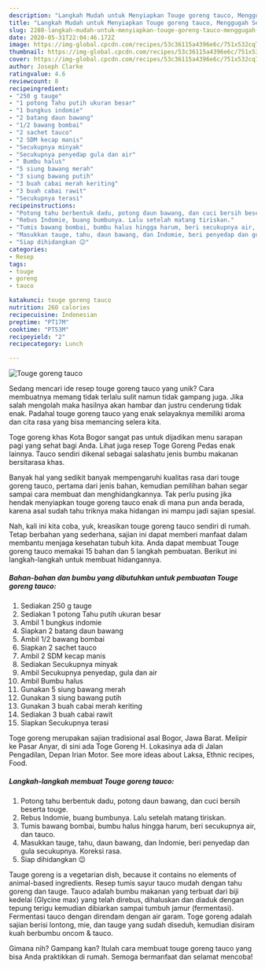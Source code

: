 ```yaml
---
description: "Langkah Mudah untuk Menyiapkan Touge goreng tauco, Menggugah Selera"
title: "Langkah Mudah untuk Menyiapkan Touge goreng tauco, Menggugah Selera"
slug: 2280-langkah-mudah-untuk-menyiapkan-touge-goreng-tauco-menggugah-selera
date: 2020-05-31T22:04:46.172Z
image: https://img-global.cpcdn.com/recipes/53c36115a4396e6c/751x532cq70/touge-goreng-tauco-foto-resep-utama.jpg
thumbnail: https://img-global.cpcdn.com/recipes/53c36115a4396e6c/751x532cq70/touge-goreng-tauco-foto-resep-utama.jpg
cover: https://img-global.cpcdn.com/recipes/53c36115a4396e6c/751x532cq70/touge-goreng-tauco-foto-resep-utama.jpg
author: Joseph Clarke
ratingvalue: 4.6
reviewcount: 8
recipeingredient:
- "250 g tauge"
- "1 potong Tahu putih ukuran besar"
- "1 bungkus indomie"
- "2 batang daun bawang"
- "1/2 bawang bombai"
- "2 sachet tauco"
- "2 SDM kecap manis"
- "Secukupnya minyak"
- "Secukupnya penyedap gula dan air"
- " Bumbu halus"
- "5 siung bawang merah"
- "3 siung bawang putih"
- "3 buah cabai merah keriting"
- "3 buah cabai rawit"
- "Secukupnya terasi"
recipeinstructions:
- "Potong tahu berbentuk dadu, potong daun bawang, dan cuci bersih beserta touge."
- "Rebus Indomie, buang bumbunya. Lalu setelah matang tiriskan."
- "Tumis bawang bombai, bumbu halus hingga harum, beri secukupnya air, dan tauco."
- "Masukkan tauge, tahu, daun bawang, dan Indomie, beri penyedap dan gula secukupnya. Koreksi rasa."
- "Siap dihidangkan 😉"
categories:
- Resep
tags:
- touge
- goreng
- tauco

katakunci: touge goreng tauco 
nutrition: 260 calories
recipecuisine: Indonesian
preptime: "PT17M"
cooktime: "PT53M"
recipeyield: "2"
recipecategory: Lunch

---
```



![Touge goreng tauco](https://img-global.cpcdn.com/recipes/53c36115a4396e6c/751x532cq70/touge-goreng-tauco-foto-resep-utama.jpg)

Sedang mencari ide resep touge goreng tauco yang unik? Cara membuatnya memang tidak terlalu sulit namun tidak gampang juga. Jika salah mengolah maka hasilnya akan hambar dan justru cenderung tidak enak. Padahal touge goreng tauco yang enak selayaknya memiliki aroma dan cita rasa yang bisa memancing selera kita.

Toge goreng khas Kota Bogor sangat pas untuk dijadikan menu sarapan pagi yang sehat bagi Anda. Lihat juga resep Toge Goreng Pedas enak lainnya. Tauco sendiri dikenal sebagai salashatu jenis bumbu makanan bersitarasa khas.

Banyak hal yang sedikit banyak mempengaruhi kualitas rasa dari touge goreng tauco, pertama dari jenis bahan, kemudian pemilihan bahan segar sampai cara membuat dan menghidangkannya. Tak perlu pusing jika hendak menyiapkan touge goreng tauco enak di mana pun anda berada, karena asal sudah tahu triknya maka hidangan ini mampu jadi sajian spesial.


Nah, kali ini kita coba, yuk, kreasikan touge goreng tauco sendiri di rumah. Tetap berbahan yang sederhana, sajian ini dapat memberi manfaat dalam membantu menjaga kesehatan tubuh kita. Anda dapat membuat Touge goreng tauco memakai 15 bahan dan 5 langkah pembuatan. Berikut ini langkah-langkah untuk membuat hidangannya.

<!--inarticleads1-->

##### Bahan-bahan dan bumbu yang dibutuhkan untuk pembuatan Touge goreng tauco:

1. Sediakan 250 g tauge
1. Sediakan 1 potong Tahu putih ukuran besar
1. Ambil 1 bungkus indomie
1. Siapkan 2 batang daun bawang
1. Ambil 1/2 bawang bombai
1. Siapkan 2 sachet tauco
1. Ambil 2 SDM kecap manis
1. Sediakan Secukupnya minyak
1. Ambil Secukupnya penyedap, gula dan air
1. Ambil  Bumbu halus
1. Gunakan 5 siung bawang merah
1. Gunakan 3 siung bawang putih
1. Gunakan 3 buah cabai merah keriting
1. Sediakan 3 buah cabai rawit
1. Siapkan Secukupnya terasi


Toge goreng merupakan sajian tradisional asal Bogor, Jawa Barat. Melipir ke Pasar Anyar, di sini ada Toge Goreng H. Lokasinya ada di Jalan Pengadilan, Depan Irian Motor. See more ideas about Laksa, Ethnic recipes, Food. 

<!--inarticleads2-->

##### Langkah-langkah membuat Touge goreng tauco:

1. Potong tahu berbentuk dadu, potong daun bawang, dan cuci bersih beserta touge.
1. Rebus Indomie, buang bumbunya. Lalu setelah matang tiriskan.
1. Tumis bawang bombai, bumbu halus hingga harum, beri secukupnya air, dan tauco.
1. Masukkan tauge, tahu, daun bawang, dan Indomie, beri penyedap dan gula secukupnya. Koreksi rasa.
1. Siap dihidangkan 😉


Tauge goreng is a vegetarian dish, because it contains no elements of animal-based ingredients. Resep tumis sayur tauco mudah dengan tahu goreng dan tauge. Tauco adalah bumbu makanan yang terbuat dari biji kedelai (Glycine max) yang telah direbus, dihaluskan dan diaduk dengan tepung terigu kemudian dibiarkan sampai tumbuh jamur (fermentasi). Fermentasi tauco dengan direndam dengan air garam. Toge goreng adalah sajian berisi lontong, mie, dan tauge yang sudah diseduh, kemudian disiram kuah berbumbu oncom &amp; tauco. 

Gimana nih? Gampang kan? Itulah cara membuat touge goreng tauco yang bisa Anda praktikkan di rumah. Semoga bermanfaat dan selamat mencoba!
